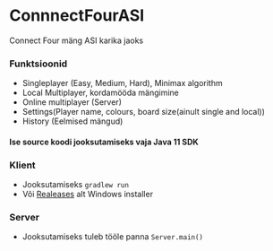 # ConnnectFourASI
 Connect Four mäng ASI karika jaoks

### Funktsioonid
- Singleplayer (Easy, Medium, Hard), Minimax algorithm
- Local Multiplayer, kordamööda mängimine
- Online multiplayer (Server)
- Settings(Player name, colours, board size(ainult single and local))
- History (Eelmised mängud)


#### Ise source koodi jooksutamiseks vaja Java 11 SDK

### Klient
- Jooksutamiseks `gradlew run`
- Või [Realeases](https://github.com/LordzShadow/ConnnectFour-ASI-/releases/tag/1.1) alt Windows installer

### Server
- Jooksutamiseks tuleb tööle panna `Server.main()`
